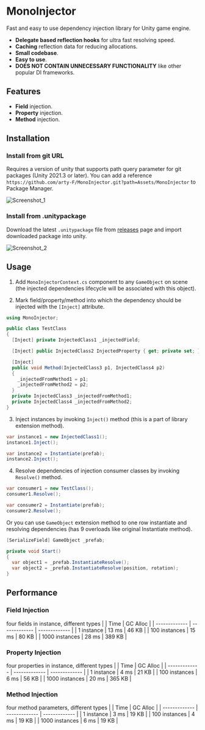 # MonoInjector

Fast and easy to use dependency injection library for Unity game engine.

- **Delegate based reflection hooks** for ultra fast resolving speed.
- **Caching** reflection data for reducing allocations.
- **Small codebase**.
- **Easy to use**.
- **DOES NOT CONTAIN UNNECESSARY FUNCTIONALITY** like other popular DI frameworks.

## Features

- **Field** injection.
- **Property** injection.
- **Method** injection.

## Installation

### Install from git URL

Requires a version of unity that supports path query parameter for git packages (Unity 2021.3 or later). You can add a reference `https://github.com/arty-F/MonoInjector.git?path=Assets/MonoInjector` to Package Manager.

![Screenshot_1](https://github.com/arty-F/MonoInjector/assets/49113047/0a65d9e3-89f2-44ed-8232-713660590d6f)

### Install from .unitypackage

Download the latest `.unitypackage` file from [releases](https://github.com/arty-F/MonoInjector/releases) page and import downloaded package into unity.

![Screenshot_2](https://github.com/arty-F/MonoInjector/assets/49113047/4bb02ea9-bd94-4ab4-8d73-54a64661e2d8)

## Usage

1. Add `MonoInjectorContext.cs` component to any `GameObject` on scene (the injected dependencies lifecycle will be associated with this object).

2. Mark field/property/method into which the dependency should be injected with the `[Inject]` attribute.
```csharp
using MonoInjector;

public class TestClass
{
  [Inject] private InjectedClass1 _injectedField;

  [Inject] public InjectedClass2 InjectedProperty { get; private set; }

  [Inject]
  public void Method(InjectedClass3 p1, InjectedClass4 p2)
  {
    _injectedFromMethod1 = p1;
    _injectedFromMethod2 = p2;
  }
  private InjectedClass3 _injectedFromMethod1;
  private InjectedClass4 _injectedFromMethod2;
}
```

3. Inject instances by invoking `Inject()` method (this is a part of library extension method).
```csharp
var instance1 = new InjectedClass1();
instance1.Inject();

var instance2 = Instantiate(prefab);
instance2.Inject();
```

4. Resolve dependencies of injection consumer classes by invoking `Resolve()` method.
```csharp
var consumer1 = new TestClass();
consumer1.Resolve();

var consumer2 = Instantiate(prefab);
consumer2.Resolve();
```
Or you can use `GameObject` extension method to one row instantiate and resolving dependencies (has 9 overloads like original Instantiate method).
```csharp
[SerializeField] GameObject _prefab;

private void Start()
{
  var object1 = _prefab.InstantiateResolve();
  var object2 = _prefab.InstantiateResolve(position, rotation);
}
```

## Performance

### Field Injection

four fields in instance, different types
| | Time | GC Alloc |
| ------------- | ------------- | ------------- |
| 1 instance  | 13 ms  | 46 KB  |
| 100 instances  | 15 ms  | 80 KB  |
| 1000 instances  | 28 ms  | 389 KB  |

### Property Injection

four properties in instance, different types
| | Time | GC Alloc |
| ------------- | ------------- | ------------- |
| 1 instance  | 4 ms  | 21 KB  |
| 100 instances  | 6 ms  | 56 KB  |
| 1000 instances  | 20 ms  | 365 KB  |

### Method Injection

four method parameters, different types
| | Time | GC Alloc |
| ------------- | ------------- | ------------- |
| 1 instance  | 3 ms  | 19 KB  |
| 100 instances  | 4 ms  | 19 KB  |
| 1000 instances  | 6 ms  | 19 KB  |
